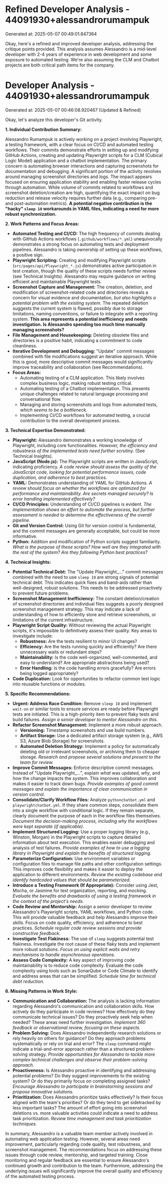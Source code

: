 # Refined Developer Analysis - 44091930+alessandrorumampuk
Generated at: 2025-05-07 00:49:01.847364

Okay, here's a refined and improved developer analysis, addressing the critique points provided. This analysis assumes Alessandro is a mid-level developer with 2-4 years of experience in web development and some exposure to automated testing. We're also assuming the CLM and Chatbot projects are both critical path items for the company.

# Developer Analysis - 44091930+alessandrorumampuk
Generated at: 2025-05-07 00:46:08.920467 (Updated & Refined)

Okay, let's analyze this developer's Git activity.

**1. Individual Contribution Summary:**

Alessandro Rumampuk is actively working on a project involving Playwright, a testing framework, with a clear focus on CI/CD and automated testing workflows. Their commits demonstrate efforts in setting up and modifying GitHub Actions, creating and updating Playwright scripts for a CLM (Cubical Logic Model) application and a chatbot implementation. The primary concern is automating browser interactions and capturing screenshots for documentation and debugging. A significant portion of the activity revolves around managing screenshot directories and logs. The impact appears focused on ensuring application stability and enabling faster release cycles through automation. While volume of commits related to workflows and screenshot deletion/creation are high, quantifying the exact impact on bug reduction and release velocity requires further data (e.g., comparing pre- and post-automation metrics). **A potential negative contribution is the "hacky" `sleep 10` workarounds in YAML files, indicating a need for more robust synchronization.**

**2. Work Patterns and Focus Areas:**

*   **Automated Testing and CI/CD:** The high frequency of commits dealing with GitHub Actions workflows (`.github/workflows/*.yml`) unequivocally demonstrates a strong focus on automating tests and deployment pipelines. Alessandro is taking ownership of setting up these workflows, a positive sign.
*   **Playwright Scripting:** Creating and modifying Playwright scripts (`src/pages/api/Playwright_*.js`) demonstrates active participation in test creation, though the quality of these scripts needs further review (see Technical Insights). Alessandro may require guidance on writing efficient and maintainable Playwright tests.
*   **Screenshot Capture and Management:** The creation, deletion, and modification of screenshot-related code and directories reveals a concern for visual evidence and documentation, *but also highlights a potential problem with the existing system.*  The repeated deletion suggests the current system is flawed, possibly due to storage limitations, naming conventions, or failure to integrate with a reporting system. **This area represents a potential inefficiency and needs investigation. Is Alessandro spending too much time manually managing screenshots?**
*   **File Management and Housekeeping:** Deleting obsolete files and directories is a positive habit, indicating a commitment to code cleanliness.
*   **Iterative Development and Debugging:**  "Update" commit messages combined with file modifications suggest an iterative approach. While this is good, more descriptive commit messages would significantly improve traceability and collaboration (see Recommendations).
*   **Focus Areas:**
    *   Automating testing of a CLM application. This likely involves complex business logic, making robust testing critical.
    *   Automating testing of a Chatbot implementation. This presents unique challenges related to natural language processing and conversational flow.
    *   Managing and storing screenshots and logs from automated tests, *which seems to be a bottleneck.*
    *   Implementing CI/CD workflows for automated testing, a crucial contribution to the overall development process.

**3. Technical Expertise Demonstrated:**

*   **Playwright:** Alessandro demonstrates a working knowledge of Playwright, including core functionalities. *However, the efficiency and robustness of the implemented tests need further scrutiny.* (See Technical Insights).
*   **JavaScript (Node.js):**  The Playwright scripts are written in JavaScript, indicating proficiency. *A code review should assess the quality of the JavaScript code, looking for potential performance issues, code duplication, and adherence to best practices.*
*   **YAML:** Demonstrates understanding of YAML for GitHub Actions. *A review should focus on whether the workflows are optimized for performance and maintainability. Are secrets managed securely? Is error handling implemented effectively?*
*   **CI/CD Principles:** Understanding of CI/CD pipelines is evident. *The implementation shows an effort to automate the process, but further assessment is needed to determine the effectiveness of the overall pipeline.*
*   **Git and Version Control:**  Using Git for version control is fundamental, and the commit messages are generally acceptable, but could be more informative.
*   **Python:** Addition and modification of Python scripts suggest familiarity. *What is the purpose of these scripts? How well are they integrated with the rest of the system? Are they following Python best practices?*

**4. Technical Insights:**

*   **Potential Technical Debt:** The "Update Playwright_..." commit messages combined with the need to use `sleep 10` are strong signals of potential technical debt. This indicates quick fixes and band-aids rather than well-designed, robust solutions. This needs to be addressed proactively to prevent future problems.
*   **Screenshot Management Inefficiency:** The constant deletion/creation of screenshot directories and individual files suggests a poorly designed screenshot management strategy. This may indicate a lack of understanding of how to efficiently store and retrieve screenshots, or limitations of the current infrastructure.
*   **Playwright Script Quality:** Without reviewing the actual Playwright scripts, it's impossible to definitively assess their quality. Key areas to investigate include:
    *   **Robustness:** Are the tests resilient to minor UI changes?
    *   **Efficiency:** Are the tests running quickly and efficiently? Are there unnecessary waits or redundant steps?
    *   **Maintainability:** Is the code well-organized, well-commented, and easy to understand? Are appropriate abstractions being used?
    *   **Error Handling:** Is the code handling errors gracefully? Are errors being logged appropriately?
*   **Code Duplication:** Look for opportunities to refactor common test logic into reusable functions or modules.

**5. Specific Recommendations:**

*   **Urgent: Address Race Condition:** Remove `sleep 10` and implement `wait-on` or similar tools to ensure services are ready before Playwright tests are initiated. This is a high-priority item to prevent flaky tests and build failures. *Assign a senior developer to mentor Alessandro on this.*
*   **Refactor Screenshot Management:**  Implement a more robust approach.
    *   **Versioning:** Timestamp screenshots and use build numbers.
    *   **Artifact Storage:** Use a dedicated artifact storage system (e.g., AWS S3, Azure Blob Storage) for screenshots.
    *   **Automated Deletion Strategy:** Implement a policy for automatically deleting old or irrelevant screenshots, or archiving them to cheaper storage. *Research and propose several solutions and present to the team for review.*
*   **Improve Commit Messages:** Enforce descriptive commit messages. Instead of "Update Playwright_...", explain *what* was updated, *why*, and *how* the change impacts the system. This improves collaboration and makes it easier to track down bugs. *Provide examples of good commit messages and explain the importance of clear communication in version control.*
*   **Consolidate/Clarify Workflow Files:** Analyze `pythonchatbot.yml` and `playwrightchatbot.yml`. If they share common steps, consolidate them into a single workflow with conditional logic. If they remain separate, clearly document the purpose of each in the workflow files themselves. *Document the decision-making process, including why the workflows were kept separate (if applicable).*
*   **Implement Structured Logging:** Use a proper logging library (e.g., Winston, Morgan) in the Playwright scripts to capture detailed information about test execution. This enables easier debugging and analysis of test failures. *Provide examples of how to use a logging library in Playwright and explain the benefits of structured logging.*
*   **Parameterize Configuration:**  Use environment variables or configuration files to manage file paths and other configuration settings. This improves code flexibility and makes it easier to deploy the application to different environments. *Review the existing codebase and identify hardcoded values that should be parameterized.*
*   **Introduce a Testing Framework (If Appropriate):** Consider using Jest, Mocha, or Jasmine for test organization, reporting, and mocking. *Evaluate the benefits and drawbacks of using a testing framework in the context of the project's needs.*
*   **Code Review and Mentorship:** Assign a senior developer to review Alessandro's Playwright scripts, YAML workflows, and Python code. This will provide valuable feedback and help Alessandro improve their skills. Focus on code quality, efficiency, and adherence to best practices. *Schedule regular code review sessions and provide constructive feedback.*
*   **Investigate Test Flakiness:** The use of `sleep` suggests potential test flakiness. Investigate the root cause of these flaky tests and implement more robust solutions. *Focus on using explicit waits and retry mechanisms to handle asynchronous operations.*
* **Assess Code Complexity:** A key aspect of improving code maintainability is to reduce code complexity. Evaluate the code complexity using tools such as SonarQube or Code Climate to identify and address areas that can be simplified. *Schedule time for technical debt reduction.*

**6. Missing Patterns in Work Style:**

*   **Communication and Collaboration:** The analysis is lacking information regarding Alessandro's communication and collaboration skills. How actively do they participate in code reviews? How effectively do they communicate technical issues? Do they proactively seek help when needed? These areas need further investigation. *Implement 360 feedback or observational review, focusing on these aspects.*
*   **Problem Solving:** Does Alessandro independently research solutions or rely heavily on others for guidance? Do they approach problems systematically or rely on trial and error? The `sleep` command might indicate a trial-and-error approach rather than a structured problem-solving strategy. *Provide opportunities for Alessandro to tackle more complex technical challenges and observe their problem-solving approach.*
*   **Proactiveness:** Is Alessandro proactive in identifying and addressing potential problems? Do they suggest improvements to the existing system? Or do they primarily focus on completing assigned tasks? *Encourage Alessandro to participate in brainstorming sessions and propose innovative solutions.*
* **Prioritization:** Does Alessandro prioritize tasks effectively? Is their focus aligned with the team's priorities? Or do they tend to get sidetracked by less important tasks? The amount of effort going into screenshot deletions vs. more valuable activities could indicate a need to address task prioritization. *Review time management and task prioritization techniques.*

In summary, Alessandro is a valuable team member actively involved in automating web application testing. However, several areas need improvement, particularly regarding code quality, test robustness, and screenshot management. The recommendations focus on addressing these issues through code review, mentorship, and targeted training. Close monitoring and regular feedback are essential to ensure Alessandro's continued growth and contribution to the team. Furthermore, addressing the underlying issues will significantly improve the overall quality and efficiency of the automated testing process.
